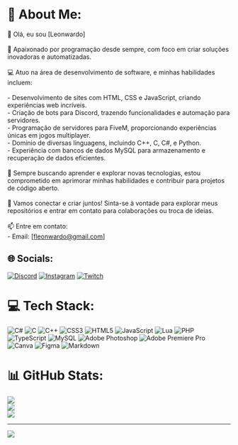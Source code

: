 # 💫 About Me:
👋 Olá, eu sou [Leonwardo]<br><br>🚀 Apaixonado por programação desde sempre, com foco em criar soluções inovadoras e automatizadas.<br><br>💻 Atuo na área de desenvolvimento de software, e minhas habilidades incluem:<br><br>- Desenvolvimento de sites com HTML, CSS e JavaScript, criando experiências web incríveis.<br>- Criação de bots para Discord, trazendo funcionalidades e automação para servidores.<br>- Programação de servidores para FiveM, proporcionando experiências únicas em jogos multiplayer.<br>- Domínio de diversas linguagens, incluindo C++, C, C#, e Python.<br>- Experiência com bancos de dados MySQL para armazenamento e recuperação de dados eficientes.<br><br>🔧 Sempre buscando aprender e explorar novas tecnologias, estou comprometido em aprimorar minhas habilidades e contribuir para projetos de código aberto.<br><br>🌟 Vamos conectar e criar juntos! Sinta-se à vontade para explorar meus repositórios e entrar em contato para colaborações ou troca de ideias.<br><br>📫 Entre em contato:<br>- Email: [fleonwardo@gmail.com]


## 🌐 Socials:
[![Discord](https://img.shields.io/badge/Discord-%237289DA.svg?logo=discord&logoColor=white)](https://discord.gg/leonwardo) [![Instagram](https://img.shields.io/badge/Instagram-%23E4405F.svg?logo=Instagram&logoColor=white)](https://instagram.com/_leonwardo_) [![Twitch](https://img.shields.io/badge/Twitch-%239146FF.svg?logo=Twitch&logoColor=white)](https://twitch.tv/Leonward0) 

# 💻 Tech Stack:
![C#](https://img.shields.io/badge/c%23-%23239120.svg?style=for-the-badge&logo=c-sharp&logoColor=white) ![C](https://img.shields.io/badge/c-%2300599C.svg?style=for-the-badge&logo=c&logoColor=white) ![C++](https://img.shields.io/badge/c++-%2300599C.svg?style=for-the-badge&logo=c%2B%2B&logoColor=white) ![CSS3](https://img.shields.io/badge/css3-%231572B6.svg?style=for-the-badge&logo=css3&logoColor=white) ![HTML5](https://img.shields.io/badge/html5-%23E34F26.svg?style=for-the-badge&logo=html5&logoColor=white) ![JavaScript](https://img.shields.io/badge/javascript-%23323330.svg?style=for-the-badge&logo=javascript&logoColor=%23F7DF1E) ![Lua](https://img.shields.io/badge/lua-%232C2D72.svg?style=for-the-badge&logo=lua&logoColor=white) ![PHP](https://img.shields.io/badge/php-%23777BB4.svg?style=for-the-badge&logo=php&logoColor=white) ![TypeScript](https://img.shields.io/badge/typescript-%23007ACC.svg?style=for-the-badge&logo=typescript&logoColor=white) ![MySQL](https://img.shields.io/badge/mysql-%2300000f.svg?style=for-the-badge&logo=mysql&logoColor=white) ![Adobe Photoshop](https://img.shields.io/badge/adobe%20photoshop-%2331A8FF.svg?style=for-the-badge&logo=adobe%20photoshop&logoColor=white) ![Adobe Premiere Pro](https://img.shields.io/badge/Adobe%20Premiere%20Pro-9999FF.svg?style=for-the-badge&logo=Adobe%20Premiere%20Pro&logoColor=white) ![Canva](https://img.shields.io/badge/Canva-%2300C4CC.svg?style=for-the-badge&logo=Canva&logoColor=white) ![Figma](https://img.shields.io/badge/figma-%23F24E1E.svg?style=for-the-badge&logo=figma&logoColor=white) ![Markdown](https://img.shields.io/badge/markdown-%23000000.svg?style=for-the-badge&logo=markdown&logoColor=white)
# 📊 GitHub Stats:
![](https://github-readme-stats.vercel.app/api?username=Leonwardo&theme=tokyonight&hide_border=false&include_all_commits=false&count_private=false)<br/>
![](https://github-readme-streak-stats.herokuapp.com/?user=Leonwardo&theme=tokyonight&hide_border=false)<br/>
![](https://github-readme-stats.vercel.app/api/top-langs/?username=Leonwardo&theme=tokyonight&hide_border=false&include_all_commits=false&count_private=false&layout=compact)

---
[![](https://visitcount.itsvg.in/api?id=Leonwardo&icon=5&color=12)](https://visitcount.itsvg.in)

<!-- Proudly created with GPRM ( https://gprm.itsvg.in ) -->